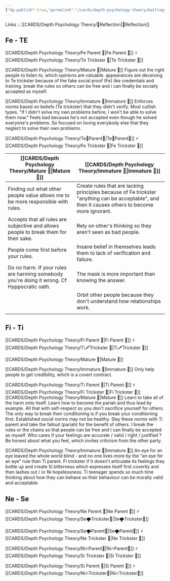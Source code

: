 ```yaml
---
{"dg-publish":true,"permalink":"/cards/depth-psychology-theory/battleground-of-responsibility/","noteIcon":"","created":"2023-01-06T16:46:08.251+01:00","updated":"2023-04-20T21:07:45.707+02:00"}
---
```


Links :: [[CARDS/Depth Psychology Theory/🔀Reflection\|🔀Reflection]] 

## Fe - TE
[[CARDS/Depth Psychology Theory/Fe Parent 🤨\|Fe Parent 🤨]] ⚡ [[CARDS/Depth Psychology Theory/Te Trickster 🤡\|Te Trickster 🤡]]

[[CARDS/Depth Psychology Theory/Mature 🐢\|Mature 🐢]]
Figure out the right people to listen to, which opinions are valuable. appearances are deceiving to Te trickster because of the fake social proof (Fe) like credentials and training. break the rules so others can be free and i can finally be socially accepted as myself.

[[CARDS/Depth Psychology Theory/Immature 🐎\|Immature 🐎]]
Enforces norms based on beliefs (Te trickster) that they didn't verify. Most cultish types.
"If I didn't solve my own problems before, I won't be able to solve them now." Feels bad because he's not accepted even though he solved everyone's problems. So focused on loving everybody else that they neglect to solve their own problems.

[[CARDS/Depth Psychology Theory/Te🏹Parent🤨\|Te🏹Parent🤨]] ⚡ [[CARDS/Depth Psychology Theory/Fe Trickster 🤡\|Fe Trickster 🤡]]

| [[CARDS/Depth Psychology Theory/Mature 🐢\|Mature 🐢]] | [[CARDS/Depth Psychology Theory/Immature 🐎\|Immature 🐎]]                                                                                                                                   |
| ------------- | ------------------------------------------------------------------------------------------------------------------------------------------------- |
| Finding out what other people value allows me to be more responsible with rules.             | Create rules that are lacking principles because of Fe trickster "anything can be acceptable", and then it causes others to become more ignorant. |
| Accepts that all rules are subjective and allows people to break them for their sake.              | Rely on other's thinking so they aren't seen as bad people.                                                                                       |
| People come first before your rules.              | Insane belief in themselves leads them to lack of verification and failure.                                                                       |
| Do no harm. If your rules are harming somebody you're doing it wrong. Cf Hyppocratic oath.              | The mask is more important than knowing the answer.                                                                                               |
|               | Orbit other people because they don't understand how relationships work.                                                                          |
|               |                                                                                                                                                   |

## Fi - Ti
[[CARDS/Depth Psychology Theory/Fi Parent 🤨\|Fi Parent 🤨]] ⚡ [[CARDS/Depth Psychology Theory/Ti🗡️Trickster 🤡\|Ti🗡️Trickster 🤡]]

[[CARDS/Depth Psychology Theory/Mature 🐢\|Mature 🐢]]


[[CARDS/Depth Psychology Theory/Immature 🐎\|Immature 🐎]]
Only help people to get credibility, which is a covert contract.

[[CARDS/Depth Psychology Theory/Ti Parent 🤨\|Ti Parent 🤨]] ⚡ [[CARDS/Depth Psychology Theory/Fi Trickster 🤡\|Fi Trickster 🤡]]
[[CARDS/Depth Psychology Theory/Mature 🐢\|Mature 🐢]]
Learn to take all of the harm onto itself. Learn how to become the pariah and thus lead by example. All that with self-respect so you don't sacrifice yourself for others. The only way to break their conditioning is if you break your conditioning first. Established social norms may not be healthy. Slay these norms with Ti parent and take the fallout (pariah) for the benefit of others. I break the rules or the chains so that people can be free and I can finally be accepted as myself. Who cares if your feelings are accurate / valid / right / justified ? Be honest about what you feel, which invites criticism from the other party.

[[CARDS/Depth Psychology Theory/Immature 🐎\|Immature 🐎]]
An eye for an eye leaved the whole world blind - and no one lives more by the "an eye for an eye" rule than Ti parent.
Fi trickster if it doesn't articulate its feelings they bottle up and create Si bitterness which expresses itself first covertly and then lashes out / or Ni hopelessness. Ti teenager spends so much time thinking about how they can behave so their behaviour can be morally valid and acceptable.

## Ne - Se 
[[CARDS/Depth Psychology Theory/Ne Parent 🤨\|Ne Parent 🤨]] ⚡ [[CARDS/Depth Psychology Theory/Se🌪️Trickster🤡\|Se🌪️Trickster🤡]]

[[CARDS/Depth Psychology Theory/Se🌪️Parent🤨\|Se🌪️Parent🤨]] ⚡ [[CARDS/Depth Psychology Theory/Ne Trickster 🤡\|Ne Trickster 🤡]]

[[CARDS/Depth Psychology Theory/Ni🔥Parent🤨\|Ni🔥Parent🤨]] ⚡ [[CARDS/Depth Psychology Theory/Si Trickster 🤡\|Si Trickster 🤡]]

[[CARDS/Depth Psychology Theory/Si Parent 🤨\|Si Parent 🤨]] ⚡ [[CARDS/Depth Psychology Theory/Ni🔥Trickster🤡\|Ni🔥Trickster🤡]]






